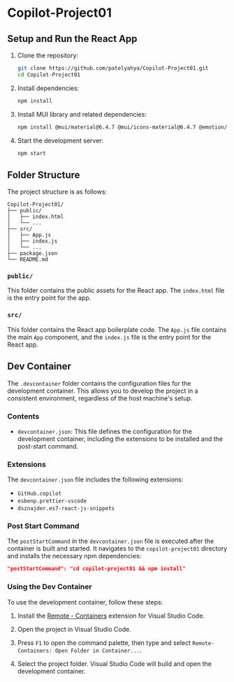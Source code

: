# Copilot-Project01

## Setup and Run the React App

1. Clone the repository:
   ```sh
   git clone https://github.com/patelyahya/Copilot-Project01.git
   cd Copilot-Project01
   ```

2. Install dependencies:
   ```sh
   npm install
   ```

3. Install MUI library and related dependencies:
   ```sh
   npm install @mui/material@6.4.7 @mui/icons-material@6.4.7 @emotion/react@11.0.0 @emotion/styled@11.0.0
   ```

4. Start the development server:
   ```sh
   npm start
   ```

## Folder Structure

The project structure is as follows:

```
Copilot-Project01/
├── public/
│   ├── index.html
│   └── ...
├── src/
│   ├── App.js
│   ├── index.js
│   └── ...
├── package.json
└── README.md
```

### `public/`

This folder contains the public assets for the React app. The `index.html` file is the entry point for the app.

### `src/`

This folder contains the React app boilerplate code. The `App.js` file contains the main `App` component, and the `index.js` file is the entry point for the React app.

## Dev Container

The `.devcontainer` folder contains the configuration files for the development container. This allows you to develop the project in a consistent environment, regardless of the host machine's setup.

### Contents

- `devcontainer.json`: This file defines the configuration for the development container, including the extensions to be installed and the post-start command.

### Extensions

The `devcontainer.json` file includes the following extensions:

- `GitHub.copilot`
- `esbenp.prettier-vscode`
- `dsznajder.es7-react-js-snippets`

### Post Start Command

The `postStartCommand` in the `devcontainer.json` file is executed after the container is built and started. It navigates to the `copilot-project01` directory and installs the necessary npm dependencies:
   ```json
   "postStartCommand": "cd copilot-project01 && npm install"
   ```

### Using the Dev Container

To use the development container, follow these steps:

1. Install the [Remote - Containers](https://marketplace.visualstudio.com/items?itemName=ms-vscode-remote.remote-containers) extension for Visual Studio Code.

2. Open the project in Visual Studio Code.

3. Press `F1` to open the command palette, then type and select `Remote-Containers: Open Folder in Container...`.

4. Select the project folder. Visual Studio Code will build and open the development container.
